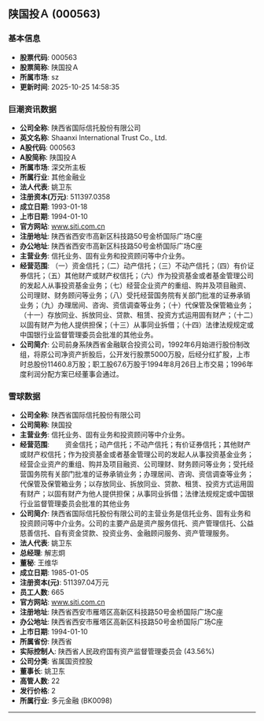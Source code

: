 ## 陕国投Ａ (000563)

### 基本信息

- **股票代码**: 000563
- **股票简称**: 陕国投Ａ
- **所属市场**: sz
- **更新时间**: 2025-10-25 14:58:35

### 巨潮资讯数据

- **公司全称**: 陕西省国际信托股份有限公司
- **英文名称**: Shaanxi International Trust Co., Ltd.
- **A股代码**: 000563
- **A股简称**: 陕国投Ａ
- **所属市场**: 深交所主板
- **所属行业**: 其他金融业
- **法人代表**: 姚卫东
- **注册资本(万元)**: 511397.0358
- **成立日期**: 1993-01-18
- **上市日期**: 1994-01-10
- **官方网站**: www.siti.com.cn
- **注册地址**: 陕西省西安市高新区科技路50号金桥国际广场C座
- **办公地址**: 陕西省西安市高新区科技路50号金桥国际广场C座
- **主营业务**: 信托业务、固有业务和投资顾问等中介业务。
- **经营范围**: （一）资金信托；（二）动产信托；（三）不动产信托；（四）有价证券信托；（五）其他财产或财产权信托；（六）作为投资基金或者基金管理公司的发起人从事投资基金业务；（七）经营企业资产的重组、购并及项目融资、公司理财、财务顾问等业务；（八）受托经营国务院有关部门批准的证券承销业务；（九）办理居间、咨询、资信调查等业务；（十）代保管及保管箱业务；（十一）存放同业、拆放同业、贷款、租赁、投资方式运用固有财产；（十二）以固有财产为他人提供担保；（十三）从事同业拆借；（十四）法律法规规定或中国银行业监督管理委员会批准的其他业务。
- **公司简介**: 公司前身系陕西省金融联合投资公司，1992年6月始进行股份制改组，将原公司净资产折股后，公开发行股票5000万股，后经分红扩股，上市时总股份11460.8万股；职工股67.6万股于1994年8月26日上市交易；1996年度利润分配方案已经董事会通过。

### 雪球数据

- **公司全称**: 陕西省国际信托股份有限公司
- **公司简称**: 陕国投
- **主营业务**: 信托业务、固有业务和投资顾问等中介业务。
- **经营范围**: 　　资金信托；动产信托；不动产信托；有价证券信托；其他财产或财产权信托；作为投资基金或者基金管理公司的发起人从事投资基金业务；经营企业资产的重组、购并及项目融资、公司理财、财务顾问等业务；受托经营国务院有关部门批准的证券承销业务；办理居间、咨询、资信调查等业务；代保管及保管箱业务；以存放同业、拆放同业、贷款、租赁、投资方式运用固有财产；以固有财产为他人提供担保；从事同业拆借；法律法规规定或中国银行业监督管理委员会批准的其他业务
- **公司简介**: 陕西省国际信托股份有限公司的主营业务是信托业务、固有业务和投资顾问等中介业务。公司的主要产品是资产服务信托、资产管理信托、公益慈善信托、自有资金贷款、投资业务、金融顾问服务、资产管理服务。
- **法人代表**: 姚卫东
- **总经理**: 解志炯
- **董秘**: 王维华
- **成立日期**: 1985-01-05
- **注册资本(元)**: 511397.04万元
- **员工人数**: 665
- **官方网站**: www.siti.com.cn
- **注册地址**: 陕西省西安市雁塔区高新区科技路50号金桥国际广场C座
- **办公地址**: 陕西省西安市雁塔区高新区科技路50号金桥国际广场C座
- **上市日期**: 1994-01-10
- **所属省份**: 陕西省
- **实际控制人**: 陕西省人民政府国有资产监督管理委员会 (43.56%)
- **公司分类**: 省属国资控股
- **董事长**: 姚卫东
- **高管人数**: 22
- **发行价格**: 2
- **所属行业**: 多元金融 (BK0098)

---